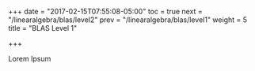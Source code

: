 +++
date = "2017-02-15T07:55:08-05:00"
toc = true
next = "/linearalgebra/blas/level2"
prev = "/linearalgebra/blas/level1"
weight = 5
title = "BLAS Level 1"

+++

Lorem Ipsum
